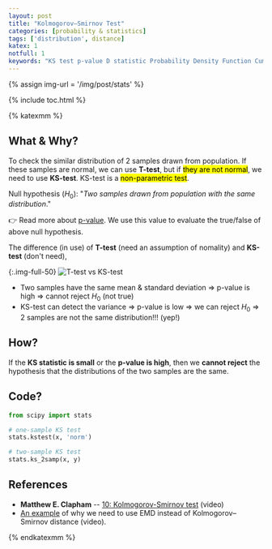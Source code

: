 ```yaml
---
layout: post
title: "Kolmogorov–Smirnov Test"
categories: [probability & statistics]
tags: ['distribution', distance]
katex: 1
notfull: 1
keywords: "KS test p-value D statistic Probability Density Function Cumulative distribution function ks-test Kolmogorov Smirnov distribution of 2 two samples the same null hypothesis H0 earth mover's distance"
---
```


{% assign img-url = '/img/post/stats' %}

{% include toc.html %}

{% katexmm %}

## What & Why?

To check the similar distribution of 2 samples drawn from population. If these samples are normal, we can use **T-test**, but if <mark>they are not normal</mark>, we need to use **KS-test**. KS-test is a <mark>non-parametric test</mark>.

Null hypothesis ($H_0$): "_Two samples drawn from population with the same distribution_."

👉 Read more about [p-value](/p-value). We use this value to evaluate the true/false of above null hypothesis.

The difference (in use) of **T-test** (need an assumption of nomality) and **KS-test** (don't need),

{:.img-full-50}
![T-test vs KS-test]({{img-url}}/t-test-ks-test.png)

- Two samples have the same mean & standard deviation ⇒ p-value is high ⇒ cannot reject $H_0$ (not true)
- KS-test can detect the variance ⇒ p-value is low ⇒ we can reject $H_0$ ⇒ 2 samples are not the same distribution!!! (yep!)

## How?

If the **KS statistic is small** or the **p-value is high**, then we **cannot reject** the hypothesis that the distributions of the two samples are the same.

## Code?

~~~ python
from scipy import stats

# one-sample KS test
stats.kstest(x, 'norm')

# two-sample KS test
stats.ks_2samp(x, y)
~~~

## References

- **Matthew E. Clapham** -- [10: Kolmogorov-Smirnov test](https://www.youtube.com/watch?v=ZO2RmSkXK3c) (video)
- [An example](https://www.youtube.com/watch?v=U7xdiGc7IRU) of why we need to use EMD instead of Kolmogorov–Smirnov distance (video).

{% endkatexmm %}